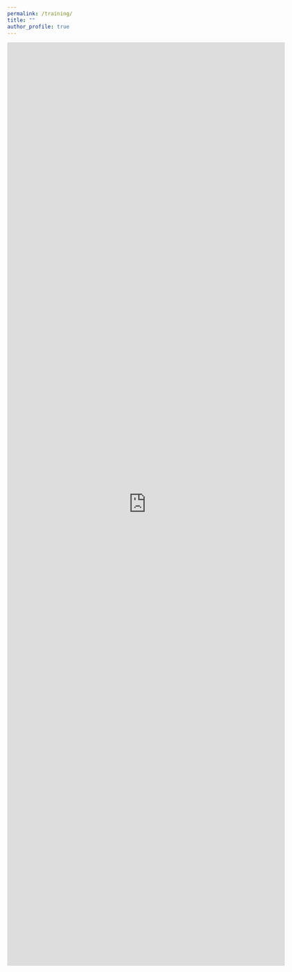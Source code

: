 ```yaml
---
permalink: /training/
title: ""
author_profile: true
---
```

<iframe src="https://docs.google.com/forms/d/e/1FAIpQLSf1s2_VFmkWUvnW3LH9OhRe_aBWTIf0BueIOVX7vCpWTAW4vQ/viewform?embedded=true" width="640" height="2128" frameborder="0" marginheight="0" marginwidth="0">Loading…</iframe>